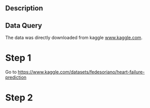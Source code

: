 ## Description

## Data Query

The data was directly downloaded from kaggle www.kaggle.com.

# Step 1

Go to https://www.kaggle.com/datasets/fedesoriano/heart-failure-prediction

# Step 2
